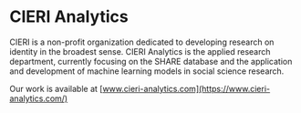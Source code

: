 # CIERI Analytics

CIERI is a non-profit organization dedicated to developing research on identity in the broadest sense. CIERI Analytics is the applied research department, currently focusing on the SHARE database and the application and development of machine learning models in social science research.


Our work is available at [www.cieri-analytics.com](https://www.cieri-analytics.com/)

